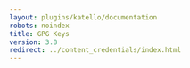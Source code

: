 ```yaml
---
layout: plugins/katello/documentation
robots: noindex
title: GPG Keys
version: 3.8
redirect: ../content_credentials/index.html
---
```

